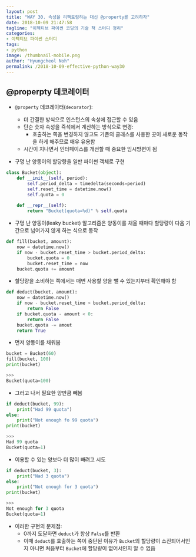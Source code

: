 ```yaml
---
layout: post
title: "WAY 30. 속성을 리팩토링하는 대신 @property를 고려하자"
date: 2018-10-09 21:47:58
tagline: "이펙티브 파이썬 코딩의 기술 책 스터디 정리"
categories:
- 이펙티브 파이썬 스터디
tags:
- python
image: /thumbnail-mobile.png
author: "Hyungcheol Noh"
permalink: /2018-10-09-effective-python-way30
---
```


## @properpty 데코레이터
- `@property` 데코레이터(`decorator`):
  - 더 간결한 방식으로 인스턴스의 속성에 접근할 수 있음
  - 단순 숫자 속성을 즉석에서 계산하는 방식으로 변경:
    - 호출하는 쪽을 변경하지 않고도 기존의 클래스를 사용한 곳이 새로운 동작을 하게 해주므로 매우 유용함
  - 시간이 지나면서 인터페이스를 개선할 때 중요한 임시방편이 됨

- 구멍 난 양동이의 할당량을 일반 파이썬 객체로 구현

```python
class Bucket(object):
    def __init__(self, period):
        self.period_delta = timedelta(seconds=period)
        self.reset_time = datetime.now()
        self.quota = 0
        
    def __repr__(self):
        return "Bucket(quota=%d)" % self.quota
```

- 구멍 난 양동이(leaky bucket) 알고리즘은 양동이를 채울 때마다 할당량이 다음 기간으로 넘어가지 않게 하는 식으로 동작

```python
def fill(bucket, amount):
    now = datetime.now()
    if now - bucket.reset_time > bucket.period_delta:
        bucket.quota = 0
        bucket.reset_time = now
    bucket.quota += amount
```

- 할당량을 소비하는 쪽에서는 매번 사용할 양을 뺄 수 있는지부터 확인해야 함

```python
def deduct(bucket, amount):
    now = datetime.now()
    if now - bucket.reset_time > bucket.period_delta:
        return False
    if bucket.quota - amount < 0:
        return False
    bucket.quota -= amout
    return True
```

- 먼저 양동이를 채워봄

```python
bucket = Bucket(60)
fill(bucket, 100)
print(bucket)

>>>
Bucket(quota=100)
```

- 그러고 나서 필요한 양만큼 빼봄

```python
if deduct(bucket, 99):
    print("Had 99 quota")
else:
    print("Not enough fo 99 quota")
print(bucket)

>>>
Had 99 quota
Bucket(quota=1)
```

- 이용할 수 있는 양보다 더 많이 빼려고 시도

```python
if deduct(bucket, 3):
    print("Nad 3 quota")
else:
    print("Not enough for 3 quota")
print(bucket)

>>>
Not enough for 3 quota
Bucket(quota=1)
```

- 이러한 구현의 문제점:
  - 0까지 도달하면 `deduct`가 항상 `False`를 반환
  - 이때 `deduct`를 호출하는 쪽이 중단된 이유가 `Bucket`의 할당량이 소진되어서인지 아니면 처음부터 `Bucket`에 할당량이 없어서인지 알 수 없음

